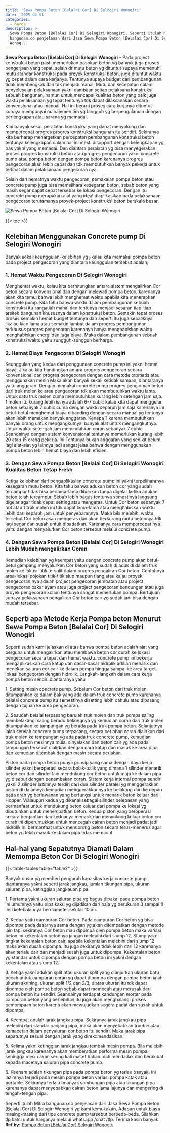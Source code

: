 ```yaml
---
title: 'Sewa Pompa Beton [Belalai Cor] Di Selogiri Wonogiri'
date: '2025-04-01'
categories:
  - harga
description: >-
  Sewa Pompa Beton [Belalai Cor] Di Selogiri Wonogiri. Seperti itulah Mitra
  bangunan.co penjelasan dari Jasa Sewa Pompa Beton [Belalai Cor] Di Selogiri
  Wonog...
---
```


**Sewa Pompa Beton \[Belalai Cor\] Di Selogiri Wonogiri** – Pada project konstruksi beton pasti memerlukan pasokan beton yg banyak juga proses pengerjaan yang tepat. selain dr mutu beton yg dituntut supaya memenuhi mutu standar konstruksi pada proyek konstruksi beton, juga dituntut waktu yg cepat dalam cara kerjanya. Tentunya supaya budget dari pembangunan tidak membengkak dan tdk menjadi mahal. Mutu dan kecepatan dalam penyelesaian pelaksanaan yakni dambaan setiap pelaksana konstruksi sebuah bangunan, namun untuk mencapai kualitas beton yang baik juga waktu pelaksanaan yg tepat tentunya tdk dapat dilaksanakan secara konvensional atau manual. Hal ini berarti proses cara kerjanya dituntut supaya mempunyai manajemen tim yg tangguh yg berpengalaman dengan perlengkapan atau sarana yg memadai.

Kini banyak sekali peralatan konstruksi yang dapat menyokong dan mempercepat progres progres konstruksi bangunan itu sendiri. Sekiranya kita berharap menargetkan percepatan pembangunan konstruksi beton tentunya kelengkapan dalam hal ini mesti disupport dengan kelengkapan yg pas yakni yang memadai. Dan diantara peralatan yg bisa menyegerakan proses progres konstruksi beton atau progres pengecoran yakni concrete pump atau pompa beton dengan pompa beton karenanya progres pengecoran akan lebih cepat dan tdk membutuhkan banyak pekerja untuk terlibat dalam pelaksanaan pengecoran nya.

Selain dari hematnya waktu pengecoran, pemakaian pompa beton atau concrete pump juga bisa memelihara kesegaran beton, sebab beton yang masih segar dapat cepat tersebar ke lokasi pengecoran. Dengan itu concrete pump merupakan alat yang ideal diaplikasikan pada pelaksanaan pengecoran terutamanya proyek-project konstruksi beton berskala besar.

![Sewa Pompa Beton [Belalai Cor] Di Selogiri Wonogiri](/images/sewa-concrete-pump-32.png)

{{< toc >}}

## Kelebihan Menggunakan Concrete pump Di Selogiri Wonogiri

Banyak sekali keunggulan-kelebihan yg jikalau kita memakai pompa beton pada project pengecoran yang diantara keunggulan tersebut adalah;

### 1\. Hemat Waktu Pengecoran Di Selogiri Wonogiri

Menghemat waktu, kalau kita perhitungkan antara sistem mengalirkan Cor beton secara konvensional dan dengan melewati pompa beton, karenanya akan kita temui bahwa lebih menghemat waktu apabila kita menerapkan concrete pump. Kita tahu bahwa waktu dalam pembangunan sebuah konstruksi itu sangatlah mahal dan tentunya menjadi sasaran tiap-tiap arsitek bangunan khususnya dalam konstruksi beton. Semakin tepat proses proses semakin hemat budget tentunya dan seperti itu juga sebaliknya jikalau kian lama atau semakin lambat dalam progres pembangunan terkhusus progres pengecoran karenanya hanya menghabiskan waktu menghabiskan energi dan juga biaya. Maka dalam pembangunan sebuah konstruksi waktu yaitu sungguh-sungguh berharga.

### 2\. Hemat Biaya Pengecoran Di Selogiri Wonogiri

Keunggulan yang kedua dari penggunaan concrete pump ini yakni hemat biaya. Jikalau kita bandingkan antara progres pengecoran secara konvensional dan progres pengecoran dengan cara metode otomatis atau menggunakan mesin Maka akan banyak sekali ketidak samaan, diantaranya yaitu anggaran. Dengan memakai concrete pump progres pengiriman beton dari truk molen ke area pengecoran tdk akan membutuhkan waktu lama. Untuk satu truk molen cuma membutuhkan kurang lebih setengah jam saja. 1 molen itu kurang lebih isinya adalah 6-7 cubic kalau kita dapat menggelar beton sebanyak 7 cubic cuma dengan waktu separuh jam saja karenanya ini betul-betul menghemat biaya dibanding dengan secara manual yg tentunya akan lebih memakan banyak anggaran. Kenapa ? karena membutuhkan banyak orang untuk mengangkutnya, banyak alat untuk mengangkutnya. Untuk waktu setengah jam memindahkan coran sebanyak 7 cubic Seandainya dengan sistem konvensional tentunya memerlukan kurang lebih 20 atau 15 orang pekerja. Ini Tentunya bukan anggaran yang sedikit belum lagi alat-alat yg lainnya jadi sangat jelas bahwa dengan menggunakan pompa beton lebih hemat biaya dan lebih efisien.

### 3\. Dengan Sewa Pompa Beton \[Belalai Cor\] Di Selogiri Wonogiri Kualitas Beton Tetap Fresh

Ketiga kelebihan dari pengaplikasian concrete pump ini yakni terpeliharanya kesegaran mutu beton. Kita tahu bahwa adukan beton cor yang sudah tercampur tidak bisa berlama-lama dibiarkan tanpa digelar ketika adukan beton telah tercampur. Sebab lebih bagus tentunya semestinya langsung digelar agar tidak cepat setting atau mengeras. Untuk Cor beton sebanyak 7 m3 atau 1 truk molen ini tdk dapat lama-lama atau menghabiskan waktu lebih dari separuh jam untuk penyebarannya. Maka bila melebihi waktu tersebut Cor beton akan mengeras dan akan berkurang mutu betonnya tdk lagi segar dan susah untuk dipadatkan. Karenanya cara mempercepat nya yaitu dengan menyalurkan Cor beton tersebut melalui concrete pump.

### 4\. Dengan Sewa Pompa Beton \[Belalai Cor\] Di Selogiri Wonogiri Lebih Mudah mengalirkan Coran

Kemudian kelebihan yg keempat yaitu dengan concrete pump akan betul-betul gampang menyalurkan Cor beton yang sudah di aduk di dalam truk molen ke lokasi-titik tersulit dalam progres pengaliran Cor beton. Contohnya area-lokasi pojokan titik-titik slup maupun tiang atau kalau proyek pengecoran nya adalah project pengecoran jembatan atau project pengecoran cakar ayam atau juga project pengecoran bendungan atau juga proyek pengecoran kolam tentunya sangat memerlukan pompa. Bertujuan supaya pelaksanaan pengaliran Cor beton cair yg sudah jadi bisa dengan mudah tersebar.

## Seperti apa Metode Kerja Pompa beton Menurut Sewa Pompa Beton \[Belalai Cor\] Di Selogiri Wonogiri

Seperti sudah kami jelaskan di atas bahwa pompa beton adalah alat yang berguna untuk mengalirkan atau membawa beton cor curah ke lokasi pengecoran secara tepat dan hemat waktu. concrete pump ini bekerja mengaplikasikan cara katup dan dasar-dasar hidrolik adalah menarik dan menekan saluran cor cair ke dalam pompa hingga sampai ke area target lokasi pengecoran dengan hidrolik. Langkah-langkah dalam cara kerja pompa beton sendiri diantaranya yaitu

1\. Setting mesin concrete pump. Sebelum Cor beton dari truk molen ditumpahkan ke dalam bak yang ada dalam truk concrete pump karenanya belalai concrete pump itu semestinya disetting lebih dahulu atau dipasang dengan tujuan ke area pengecoran.

2\. Sesudah belalai terpasang barulah truk molen dan truk pompa saling membelakangi saling beradu bokongnya yg kemudian coran dari truk molen ditumpahkan ke tampungan yg berada pada truk pompa beton. Selanjutnya ialah setelah concrete pump terpasang, secara perlahan coran dialirkan dari truk molen ke tampungan yg ada pada truk concrete pump, kemudian pompa beton mesinnya mulai dinyalakan dan beton cair yg ada pada tampungan tersebut dialirkan dengan cara katup dan masuk ke area pipa dan kemudian ditembak dengan mesin secara perlahan.

Piston pada pompa beton punya prinsip yang sama dengan daya kerja silinder yakni beroperasi secara bolak-balik yang dimana 1 silinder menarik beton cor dan silinder lain mendukung cor beton untuk maju ke dalam pipa yg disebut dengan penembakan coran. Sistem kerja internal pompa sendiri yakni 2 silinder lazimnya terdiri dari dua silinder paralel yg menggerakkan piston di dalamnya kemudian menggerakkannya ke belakang dan ke depan pada arah yg berlawanan yang berfungsi untuk menarik beton keluar dari Hopper. Walaupun kedua yg dikenal sebagai silinder pelepasan yang bermanfaat untuk mendukung beton keluar dari pompa ke lokasi yg dibutuhkan untuk menempatkan beton. Kedua piston yang beroperasi secara bergantian dan keduanya menarik dan menyokong keluar beton cor curah ini diperuntukkan untuk mencegah cairan beton menjadi padat jadi hidrolik ini bermanfaat untuk mendorong beton secara terus-menerus agar beton yg telah masuk ke dalam pipa tidak memadat.

## Hal-hal yang Sepatutnya Diamati Dalam Memompa Beton Cor Di Selogiri Wonogiri

{{< table-tables table="table2" >}}

Banyak unsur yg memberi pengaruh kapasitas kerja concrete pump diantaranya yakni seperti jarak jangkau, jumlah tikungan pipa, ukuran saluran pipa, ketinggian jangkauan pipa.

1\. Pertama yakni ukuran saluran pipa yg bagus dipakai pada pompa beton ini umumnya yaitu pipa kaku yg dijadikan dari baja yg berukuran 3 sampai 8 inci ketebalannya berdiameter sekitar 10cm.

2\. Kedua yaitu campuran Cor beton. Pada campuran Cor beton yg bisa dipompa pada dasarnya sama dengan yg akan ditempatkan dengan metode lain tapi sekiranya Cor beton mau dipompa oleh pompa beton maka variasi beton ini kekentalan betonnya jangan melebihi dari slump 12. Slump yakni tingkat kekentalan beton cair, apabila kekentalan melebihi dari slump 12 maka akan susah dipompa. Itu juga sekiranya tidak lebih dari 12 karenanya akan terlalu cair dan menjadi susah juga untuk dipompa. Kekentalan beton yg standar untuk dipompa dengan pompa beton ini yakni dengan kekentalan atau slump 12.

3\. Ketiga yakni adukan split atau ukuran split yang dianjurkan ukuran batu pecah untuk campuran coran yg dapat dipompa dengan pompa beton ialah ukuran skrining, ukuran split 1/2 dan 2/3, diatas ukuran itu tdk dapat dipompa oleh pompa beton sebab dapat memecah atau merusak dari pompa beton itu sendiri. Seandainya terdapat kandungan mortar pada campuran beton yang berlebihan itu juga akan menghalangi proses pemompaan beton karena akan mewujudkan segera padat dan susah untuk dipompa.

4\. Keempat adalah jarak jangkau pipa. Sekiranya jarak jangkau pipa melebihi dari standar panjang pipa, maka akan menyebabkan trouble atau kemacetan dalam penyaluran cor beton itu sendiri. Maka jarak pipa sepatutnya sesuai dengan jarak yang direkomendasikan.

5\. Kelima yakni ketinggian jarak jangkau tembak mesin pompa. Bila melebihi jarak jangkau karenanya akan memberatkan performa mesin pompa sehingga mesin akan sering kali macet bakan mati mendadak dan berakibat kepada macetnya saluran pipa concrete pump.

6\. Keenam adalah tikungan pipa pada pompa beton yg terlau banyak. Ini lazimnya terjadi pada mesim pompa beton variasi pompa katak atau portable. Sekiranya terlalu bnanyak sambungan pipa atau tikungan pipa karenanya dapat menyebabkan cairan beton lama lajunya dan mengering di tengah-tengah pipa.

Seperti itulah Mitra bangunan.co penjelasan dari Jasa Sewa Pompa Beton \[Belalai Cor\] Di Selogiri Wonogiri yg kami kemukakan, Adapun untuk biaya masing-masing dari tipe concrete pump tersebut berbeda-beda. Silahkan tlp kami untuk harganya melalui whatsapp /chat /tlp. Terima kasih banyak
**Ref by:** [Pompa Beton [Belalai Cor] Selogiri Wonogiri](https://id.wikipedia.org/wiki/Pompa)
